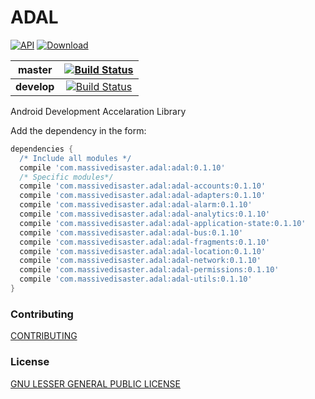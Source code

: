 # ADAL
[![API](https://img.shields.io/badge/API-16%2B-green.svg?style=flat)](https://android-arsenal.com/api?level=16)
[ ![Download](https://api.bintray.com/packages/massivedisaster/maven/adal/images/download.svg) ](https://bintray.com/massivedisaster/maven/adal/_latestVersion)

| master        | [![Build Status](https://travis-ci.org/massivedisaster/ADAL.svg?branch=master)](https://travis-ci.org/massivedisaster/ADAL)  |
| ------------- |:-------------:| 
| **develop**   | [![Build Status](https://travis-ci.org/massivedisaster/ADAL.svg?branch=develop)](https://travis-ci.org/massivedisaster/ADAL) |  

Android Development Accelaration Library

Add the dependency in the form:
```gradle
dependencies {
  /* Include all modules */
  compile 'com.massivedisaster.adal:adal:0.1.10'
  /* Specific modules*/
  compile 'com.massivedisaster.adal:adal-accounts:0.1.10'
  compile 'com.massivedisaster.adal:adal-adapters:0.1.10'
  compile 'com.massivedisaster.adal:adal-alarm:0.1.10'
  compile 'com.massivedisaster.adal:adal-analytics:0.1.10'
  compile 'com.massivedisaster.adal:adal-application-state:0.1.10'
  compile 'com.massivedisaster.adal:adal-bus:0.1.10'
  compile 'com.massivedisaster.adal:adal-fragments:0.1.10'
  compile 'com.massivedisaster.adal:adal-location:0.1.10'
  compile 'com.massivedisaster.adal:adal-network:0.1.10'
  compile 'com.massivedisaster.adal:adal-permissions:0.1.10'
  compile 'com.massivedisaster.adal:adal-utils:0.1.10'
}
```

### Contributing
[CONTRIBUTING](CONTRIBUTING.md)

### License
[GNU LESSER GENERAL PUBLIC LICENSE](LICENSE.md)